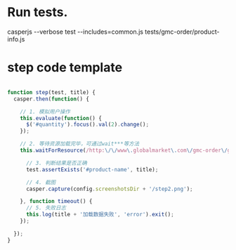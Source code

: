 
# Run tests.

casperjs --verbose test --includes=common.js tests/gmc-order/product-info.js


# step code template

```javascript

function step(test, title) {
  casper.then(function() {

    // 1. 模拟用户操作
    this.evaluate(function() {
      $('#quantity').focus().val(2).change();
    });

    // 2. 等待资源加载完毕，可通过wait***等方法
    this.waitForResource(/http:\/\/www\.globalmarket\.com\/gmc-order\/gmportal\/order\/component\/product\/5727251\.gm.*/, function then() {

      // 3. 判断结果是否正确
      test.assertExists('#product-name', title);

      // 4. 截图
      casper.capture(config.screenshotsDir + '/step2.png');

    }, function timeout() {
      // 5. 失败日志
      this.log(title + '加载数据失败', 'error').exit();
    });

  });
}

```